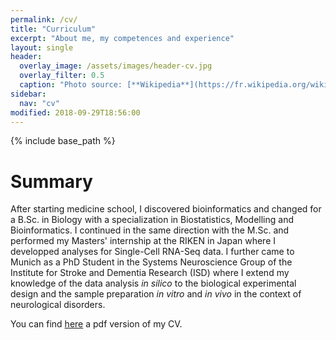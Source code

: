 ```yaml
---
permalink: /cv/
title: "Curriculum"
excerpt: "About me, my competences and experience"
layout: single
header:
  overlay_image: /assets/images/header-cv.jpg
  overlay_filter: 0.5
  caption: "Photo source: [**Wikipedia**](https://fr.wikipedia.org/wiki/Fichier:01._Panorama_de_Lyon_pris_depuis_le_toit_de_la_Basilique_de_Fourvi%C3%A8re.jpg)"
sidebar:
  nav: "cv"
modified: 2018-09-29T18:56:00
---
```


{% include base_path %}

# Summary


After starting medicine school, I discovered bioinformatics and changed for a B.Sc. in Biology with a 
specialization in Biostatistics, Modelling and Bioinformatics. I continued in the
same direction with the M.Sc. and performed my Masters' internship
at the RIKEN in Japan where I developped analyses for Single-Cell RNA-Seq data.
I further came to Munich as a PhD Student in
the Systems Neuroscience Group of the Institute for Stroke and
Dementia Research (ISD) where I extend my knowledge of
the data analysis *in silico* to the biological experimental design
and the sample preparation *in vitro* and *in vivo* in the context
of neurological disorders.

You can find [here](http://simon.besson-girard.fr/assets/documents/CV-SimonBessonGirard.pdf) a pdf version of my CV.
